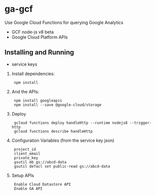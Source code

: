 # ga-gcf

Use Google Cloud Functions for querying Google Analytics

* GCF node-js v8 beta
* Google Cloud Platform APIs


## Installing and Running

* service keys

1. Install dependencies:

        npm install

2. And the APIs:

        npm install googleapis
        npm install --save @google-cloud/storage

3. Deploy

		gcloud functions deploy handleHttp --runtime nodejs8 --trigger-http
		gcloud functions describe handleHttp

4. Configuration Variables (from the service key json)

		project_id
		client_email
		private_key
		gsutil mb gs://abcd-data
		gsutil defacl set public-read gs://abcd-data

5. Setup APIs 

		Enable Cloud Datastore API
		Enable GA API